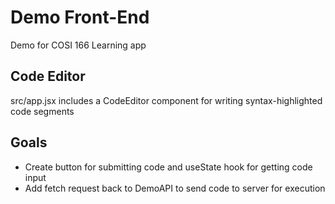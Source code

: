 # Demo Front-End
Demo for COSI 166 Learning app
## Code Editor
src/app.jsx includes a CodeEditor component for writing syntax-highlighted code segments
## Goals
 - Create button for submitting code and useState hook for getting code input
 - Add fetch request back to DemoAPI to send code to server for execution


